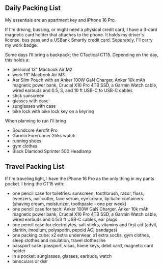 ## Daily Packing List

My essentials are an apartment key and iPhone 16 Pro. 

If I'm driving, bussing, or might need a physical credit card, I have a 3-card  magnetic card holder that attaches to the phone. It holds my driver's license, bus pass and a USBank Smartly credit card. Separately, I'll carry my work badge.


Some days I'll bring a backpack; the CTactical CT15. Depending on the day, this holds a:

- personal 13" Macbook Air M2
- work 13" Macbook Air M3
- Aer Slim Pouch with an Anker 100W GaN Charger, Anker 10k mAh magnetic power bank, Crucial X10 Pro 4TB SSD, a Garmin Watch cable, wired earbuds and 0.5, 3, and 10 ft USB-C to USB-C cables
- stick sunscreen
- glasses with case
- sunglasses with case
- bike lock with bike lock key on a keyring

When planning to run I'll bring

- Soundcore Aerofit Pro
- Garmin Forerunner 255s watch
- running shoes
- gym clothes
- Black Diamond Sprinter 500 Headlamp

## Travel Packing List

If I'm traveling light, I have the iPhone 16 Pro as the only thing in my pants pocket. I bring the CT15 with:

- one pencil case for toiletries: sunscreen, toothbrush, razor, floss, tweezers, nail cutter, face serum, eye cream, lip balm containers (shaving cream, moisturizer, toothpaste - one per week)
- one pencil case for tech: Anker 100W GaN Charger, Anker 10k mAh magnetic power bank, Crucial X10 Pro 4TB SSD, a Garmin Watch cable, wired earbuds and 0.5/3 ft USB-C cables, ear plugs
- one pencil case for electrolytes, salt sticks, vitamins and first aid (advil, claritin, imodium, polysporin, pepcid AC, bandages)
- one packing cube: x2 extra underwear, x1 extra socks, gym clothes, sleep clothes and insulation, travel clothesline
- passport case: passport, visas,  home keys, debit card, magnetic card holder
- in a pocket: sunglasses, glasses, earbuds, watch
- binoculars or dslr
